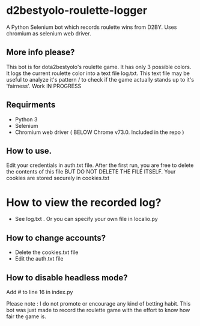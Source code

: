 # d2bestyolo-roulette-logger
A Python Selenium bot which records roulette wins from D2BY. Uses chromium as selenium web driver.

## More info please?
This bot is for dota2bestyolo's roulette game. It has only 3 possible colors. It logs the current roulette color into a text file log.txt. This text file may be useful to analyze it's pattern / to check if the game actually stands up to it's 'fairness'. Work IN PROGRESS

## Requirments
 - Python 3
 - Selenium
 - Chromium web driver ( BELOW Chrome v73.0. Included in the repo )

## How to use.
Edit your credentials in auth.txt file. After the first run, you are free to delete the contents of this file BUT DO NOT DELETE THE FILE ITSELF. Your cookies are stored securely in cookies.txt

# How to view the recorded log?
 - See log.txt . Or you can specify your own file in localio.py

## How to change accounts?
 - Delete the cookies.txt file
 - Edit the auth.txt file
 
## How to disable headless mode?
Add # to line 16 in index.py

Please note : I do not promote or encourage any kind of betting habit. This bot was just made to record the roulette game with the effort to know how fair the game is.

 

